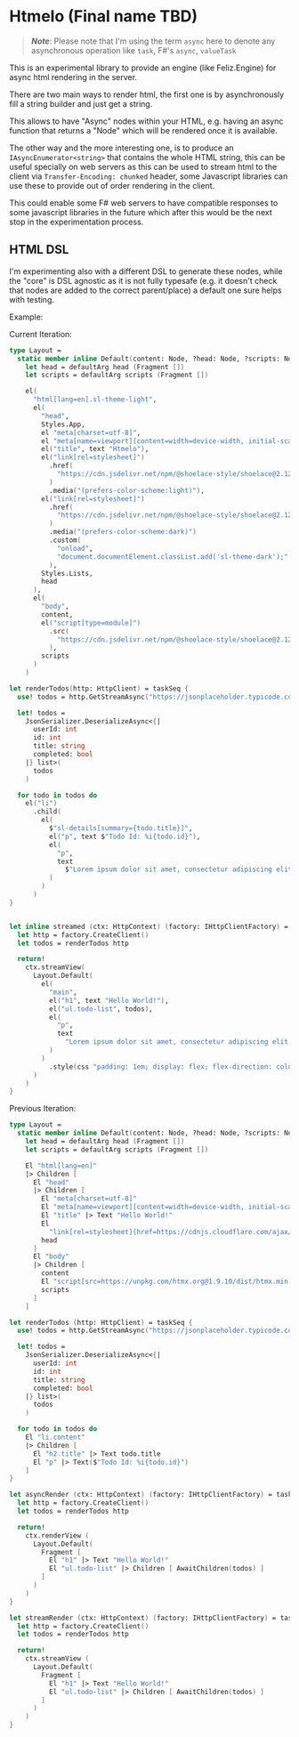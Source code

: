 # Htmelo (Final name TBD)

> **_Note_**: Please note that I'm using the term `async` here to denote any asynchronous operation like `task`, F#'s `async`, `valueTask`

This is an experimental library to provide an engine (like Feliz.Engine) for async html rendering in the server.

There are two main ways to render html, the first one is by asynchronously fill a string builder and just get a string.

This allows to have "Async" nodes within your HTML, e.g. having an async function that returns a "Node" which will be rendered once it is available.

The other way and the more interesting one, is to produce an `IAsyncEnumerator<string>` that contains the whole HTML string, this can be useful specially on web servers as this can be used to stream html to the client via `Transfer-Encoding: chunked` header, some Javascript libraries can use these to provide out of order rendering in the client.

This could enable some F# web servers to have compatible responses to some javascript libraries in the future which after this would be the next stop in the experimentation process.

## HTML DSL

I'm experimenting also with a different DSL to generate these nodes, while the "core" is DSL agnostic as it is not fully typesafe (e.g. it doesn't check that nodes are added to the correct parent/place) a default one sure helps with testing.

Example:

Current Iteration:

```fsharp
type Layout =
  static member inline Default(content: Node, ?head: Node, ?scripts: Node) =
    let head = defaultArg head (Fragment [])
    let scripts = defaultArg scripts (Fragment [])

    el(
      "html[lang=en].sl-theme-light",
      el(
        "head",
        Styles.App,
        el "meta[charset=utf-8]",
        el "meta[name=viewport][content=width=device-width, initial-scale=1.0]",
        el("title", text "Htmelo"),
        el("link[rel=stylesheet]")
          .href(
            "https://cdn.jsdelivr.net/npm/@shoelace-style/shoelace@2.12.0/cdn/themes/light.css"
          )
          .media("(prefers-color-scheme:light)"),
        el("link[rel=stylesheet]")
          .href(
            "https://cdn.jsdelivr.net/npm/@shoelace-style/shoelace@2.12.0/cdn/themes/dark.css"
          )
          .media("(prefers-color-scheme:dark)")
          .custom(
            "onload",
            "document.documentElement.classList.add('sl-theme-dark');"
          ),
        Styles.Lists,
        head
      ),
      el(
        "body",
        content,
        el("script[type=module]")
          .src(
            "https://cdn.jsdelivr.net/npm/@shoelace-style/shoelace@2.12.0/cdn/shoelace-autoloader.js"
          ),
        scripts
      )
    )

let renderTodos(http: HttpClient) = taskSeq {
  use! todos = http.GetStreamAsync("https://jsonplaceholder.typicode.com/todos")

  let! todos =
    JsonSerializer.DeserializeAsync<{|
      userId: int
      id: int
      title: string
      completed: bool
    |} list>(
      todos
    )

  for todo in todos do
    el("li")
      .child(
        el(
          $"sl-details[summary={todo.title}]",
          el("p", text $"Todo Id: %i{todo.id}"),
          el(
            "p",
            text
              $"Lorem ipsum dolor sit amet, consectetur adipiscing elit, sed do eiusmod tempor incididunt ut labore et dolore magna\naliqua. Ut enim ad minim veniam, quis nostrud exercitation ullamco laboris nisi ut aliquip ex ea commodo consequat."
          )
        )
      )
}


let inline streamed (ctx: HttpContext) (factory: IHttpClientFactory) = taskUnit {
  let http = factory.CreateClient()
  let todos = renderTodos http

  return!
    ctx.streamView(
      Layout.Default(
        el(
          "main",
          el("h1", text "Hello World!"),
          el("ul.todo-list", todos),
          el(
            "p",
            text
              "Lorem ipsum dolor sit amet, consectetur adipiscing elit, sed do eiusmod tempor incididunt ut labore et dolore magna\naliqua. Ut enim ad minim veniam, quis nostrud exercitation ullamco laboris nisi ut aliquip ex ea commodo consequat."
          )
        )
          .style(css "padding: 1em; display: flex; flex-direction: column")
      )
    )
}


```

Previous Iteration:

```fsharp
type Layout =
  static member inline Default(content: Node, ?head: Node, ?scripts: Node) =
    let head = defaultArg head (Fragment [])
    let scripts = defaultArg scripts (Fragment [])

    El "html[lang=en]"
    |> Children [
      El "head"
      |> Children [
        El "meta[charset=utf-8]"
        El "meta[name=viewport][content=width=device-width, initial-scale=1.0]"
        El "title" |> Text "Hello World!"
        El
          "link[rel=stylesheet][href=https://cdnjs.cloudflare.com/ajax/libs/bulma/0.9.4/css/bulma.min.css]"
        head
      ]
      El "body"
      |> Children [
        content
        El "script[src=https://unpkg.com/htmx.org@1.9.10/dist/htmx.min.js]"
        scripts
      ]
    ]

let renderTodos (http: HttpClient) = taskSeq {
  use! todos = http.GetStreamAsync("https://jsonplaceholder.typicode.com/todos")

  let! todos =
    JsonSerializer.DeserializeAsync<{|
      userId: int
      id: int
      title: string
      completed: bool
    |} list>(
      todos
    )

  for todo in todos do
    El "li.content"
    |> Children [
      El "h2.title" |> Text todo.title
      El "p" |> Text($"Todo Id: %i{todo.id}")
    ]
}

let asyncRender (ctx: HttpContext) (factory: IHttpClientFactory) = task {
  let http = factory.CreateClient()
  let todos = renderTodos http

  return!
    ctx.renderView (
      Layout.Default(
        Fragment [
          El "h1" |> Text "Hello World!"
          El "ul.todo-list" |> Children [ AwaitChildren(todos) ]
        ]
      )
    )
}

let streamRender (ctx: HttpContext) (factory: IHttpClientFactory) = taskUnit {
  let http = factory.CreateClient()
  let todos = renderTodos http

  return!
    ctx.streamView (
      Layout.Default(
        Fragment [
          El "h1" |> Text "Hello World!"
          El "ul.todo-list" |> Children [ AwaitChildren(todos) ]
        ]
      )
    )
}

```
